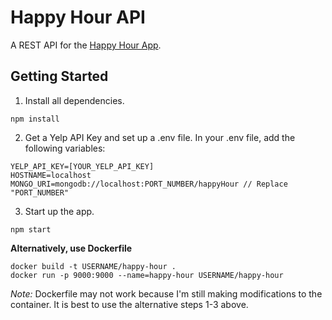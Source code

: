 # Happy Hour API

A REST API for the [Happy Hour App](https://github.com/quangChe/happy-hour-react-app).

## Getting Started

1. Install all dependencies.
 
```
npm install
```
 
2. Get a Yelp API Key and set up a .env file. In your .env file, add the following variables:

```
YELP_API_KEY=[YOUR_YELP_API_KEY]
HOSTNAME=localhost 
MONGO_URI=mongodb://localhost:PORT_NUMBER/happyHour // Replace "PORT_NUMBER"
```

3. Start up the app.

```
npm start 
```

**Alternatively, use Dockerfile**

```
docker build -t USERNAME/happy-hour .
docker run -p 9000:9000 --name=happy-hour USERNAME/happy-hour
```
*Note:* Dockerfile may not work because I'm still making modifications to the container. It is best to use the alternative steps 1-3 above.
